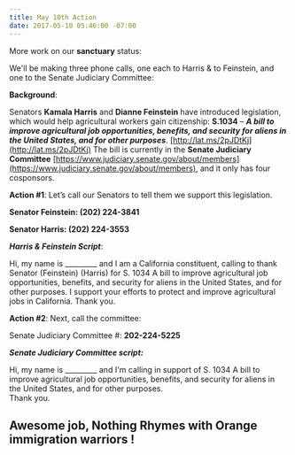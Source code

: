 ```yaml
---
title: May 10th Action
date: 2017-05-10 05:46:00 -07:00
---
```


More work on our **sanctuary** status:

We'll be making three phone calls, one each to Harris & to Feinstein, and one to the Senate Judiciary Committee:

**Background**:

Senators **Kamala Harris** and **Dianne Feinstein** have introduced legislation, which would help agricultural workers gain citizenship: **S.1034** – ***A bill to improve agricultural job opportunities, benefits, and security for aliens in the United States, and for other purposes***.  [http://lat.ms/2pJDtKj](http://lat.ms/2pJDtKj)  The bill is currently in the **Senate Judiciary Committee** [https://www.judiciary.senate.gov/about/members](https://www.judiciary.senate.gov/about/members), and it only has four cosponsors. 

**Action #1**:
Let’s call our Senators to tell them we support this legislation. 

**Senator Feinstein: (202) 224-3841**

**Senator Harris:  (202) 224-3553**

***Harris & Feinstein Script***:

Hi, my name is _________ and I am a California constituent, calling to thank Senator (Feinstein) (Harris) for S. 1034 A bill to improve agricultural job opportunities, benefits, and security for aliens in the United States, and for other purposes.  I support your efforts to protect and improve agricultural jobs in California.  Thank you.

**Action #2**:  Next, call the committee:

Senate Judiciary Committee #: **202-224-5225**

***Senate Judiciary Committee script:***

Hi, my name is _________ and I'm calling in support of S. 1034 A bill to improve agricultural job opportunities, benefits, and security for aliens in the United States, and for other purposes.  
Thank you.

## Awesome job, Nothing Rhymes with Orange immigration warriors !







